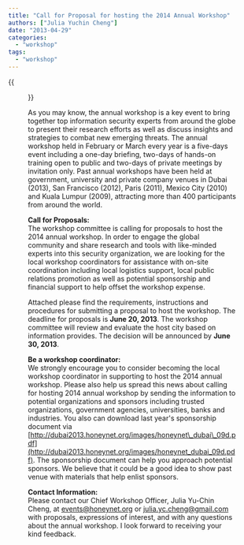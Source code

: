 ```yaml
---
title: "Call for Proposal for hosting the 2014 Annual Workshop"
authors: ["Julia Yuchin Cheng"]
date: "2013-04-29"
categories: 
  - "workshop"
tags: 
  - "workshop"
---
```

{{<figure src="images/banner.png" alt="Banner" width="50%">}}

As you may know, the annual workshop is a key event to bring together top information security experts from around the globe to present their research efforts as well as discuss insights and strategies to combat new emerging threats. The annual workshop held in February or March every year is a five-­days event including a one-­day briefing, two-­days of hands-­on training open to public and two-­days of private meetings by invitation only. Past annual workshops have been held at government, university and private company venues in Dubai (2013), San Francisco (2012), Paris (2011), Mexico City (2010) and Kuala Lumpur (2009), attracting more than 400 participants from around the world.  
  
**Call for Proposals:**  
The workshop committee is calling for proposals to host the 2014 annual workshop. In order to engage the global community and share research and tools with like-­minded experts into this security organization, we are looking for the local workshop coordinators for assistance with on-site coordination including local logistics support, local public relations promotion as well as potential sponsorship and financial support to help offset the workshop expense.  
  
Attached please find the requirements, instructions and procedures for submitting a proposal to host the workshop. The deadline for proposals is **June 20, 2013**. The workshop committee will review and evaluate the host city based on information provides. The decision will be announced by **June 30, 2013**.  
  
**Be a workshop coordinator:**  
We strongly encourage you to consider becoming the local workshop coordinator in supporting to host the 2014 annual workshop. Please also help us spread this news about calling for hosting 2014 annual workshop by sending the information to potential organizations and sponsors including trusted organizations, government agencies, universities, banks and industries. You also can download last year's sponsorship document via [http://dubai2013.honeynet.org/images/honeynet\_dubai\_09d.pdf](http://dubai2013.honeynet.org/images/honeynet_dubai_09d.pdf). The sponsorship document can help you approach potential sponsors. We believe that it could be a good idea to show past venue with materials that help enlist sponsors.  
  
**Contact Information:**  
Please contact our Chief Workshop Officer, Julia Yu-­Chin Cheng, at [events@honeynet.org](mailto:events@honeynet.org) or [julia.yc.cheng@gmail.com](mailto:julia.yc.cheng@gmail.com) with proposals, expressions of interest, and with any questions about the annual workshop. I look forward to receiving your kind feedback.
